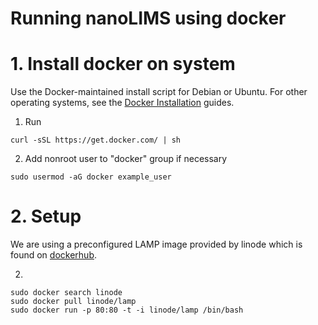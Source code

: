 # Running nanoLIMS using docker

# 1. Install docker on system

Use the Docker-maintained install script for Debian or Ubuntu. For other operating systems, see the [Docker Installation](https://docs.docker.com/en/latest/installation/) guides.

1. Run 

```
curl -sSL https://get.docker.com/ | sh
```

2. Add nonroot user to "docker" group if necessary

```
sudo usermod -aG docker example_user
```

# 2. Setup

We are using a preconfigured LAMP image provided by linode which is found on [dockerhub](https://hub.docker.com/r/linode/lamp/).

2. 
```
sudo docker search linode
sudo docker pull linode/lamp
sudo docker run -p 80:80 -t -i linode/lamp /bin/bash
```

